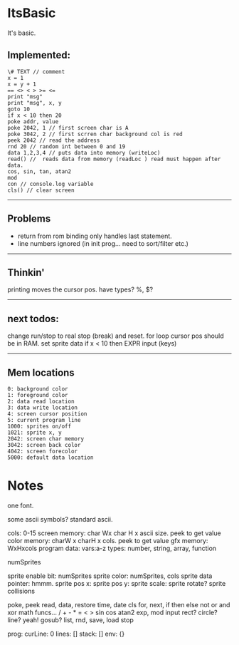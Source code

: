 # ItsBasic

It's basic.

##  Implemented:

    \# TEXT // comment
    x = 1
    x = y + 1
    == <> < > >= <=
    print "msg"
    print "msg", x, y
    goto 10
    if x < 10 then 20
    poke addr, value
    poke 2042, 1 // first screen char is A
    poke 3042, 2 // first scrren char background col is red
    peek 2042 // read the address
    rnd 20 // random int between 0 and 19
    data 1,2,3,4 // puts data into memory (writeLoc)
    read() //  reads data from memory (readLoc ) read must happen after data.
    cos, sin, tan, atan2
    mod
    con // console.log variable
    cls() // clear screen

----

## Problems

* return from rom binding only handles last statement.
* line numbers ignored (in init prog... need to sort/filter etc.)

---

## Thinkin'

printing moves the cursor pos.
have types? %, $?

---

## next todos:

change run/stop to real stop (break) and reset.
for loop
cursor pos should be in RAM.
set sprite data
if x < 10 then EXPR
input (keys)

---

## Mem locations

    0: background color
    1: foreground color
    2: data read location
    3: data write location
    4: screen cursor position
    5: current program line
    1000: sprites on/off
    1021: sprite x, y
    2042: screen char memory
    3042: screen back color
    4042: screen forecolor
    5000: default data location

# Notes

one font.

some ascii symbols? standard ascii.

cols: 0-15
screen memory: char Wx char H x ascii size. peek to get value
color memory: charW x charH x cols. peek to get value
gfx memory: WxHxcols
program data:
vars:a-z
types: number, string, array, function

numSprites

sprite enable bit: numSprites
sprite color: numSprites, cols
sprite data pointer: hmmm.
sprite pos x:
sprite pos y:
sprite scale:
sprite rotate?
sprite collisions

poke, peek
read, data, restore
time, date
cls
for, next, if then else
not or and xor
math funcs... / + - * = < > sin cos atan2
exp, mod
input
rect? circle? line? yeah!
gosub?
list, rnd,
save, load
stop

prog:
curLine: 0
lines: []
stack: []
env: {}
